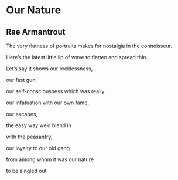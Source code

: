 # Our Nature
## Rae Armantrout
The very flatness
of portraits
makes for nostalgia
in the connoisseur.

Here’s the latest
little lip of wave
to flatten
and spread thin.

Let’s say
it shows our recklessness,

our fast gun,

our self-consciousness
which was really

our infatuation
with our own fame,

our escapes,

the easy way
we’d blend in

with the peasantry,

our loyalty
to our old gang

from among whom
it was our nature

to be singled out